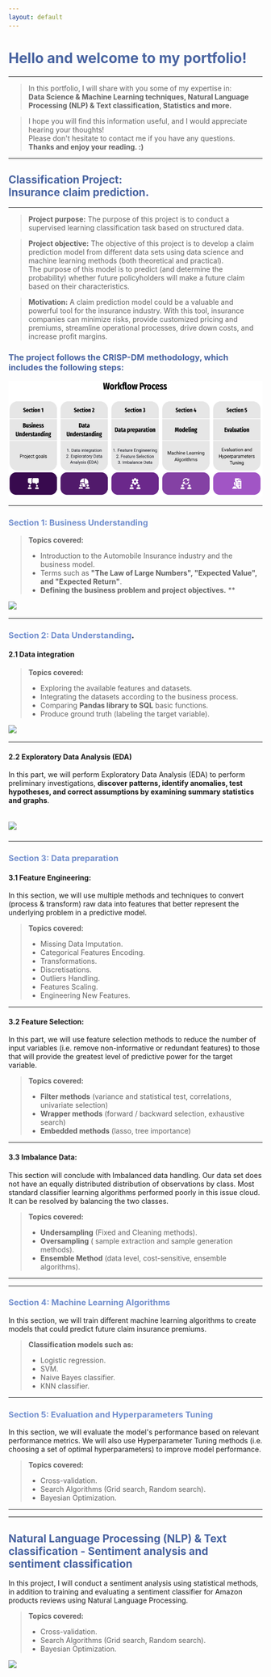 ```yaml
---
layout: default
---
```



# <span style="color:#4863A0">Hello and welcome to my portfolio!</span>
------------------------------------------------------------

>In this portfolio, I will share with you some of my expertise in: <br>
>**Data Science & Machine Learning techniques, Natural Language Processing (NLP) & Text classification, Statistics and more.** <br>

>I hope you will find this information useful, and I would appreciate hearing your thoughts! <br>
>Please don't hesitate to contact me if you have any questions. <br>
>**Thanks and enjoy your reading. :)**

------------------------------------------------------------
## <span style="color:#4863A0">Classification Project:<br> Insurance claim prediction.</span>
------------------------------------------------------------
> **Project purpose:** The purpose of this project is to conduct a supervised learning classification task based on structured data.  <br>

> **Project objective:** The objective of this project is to develop a claim prediction model from different data sets using data science and machine learning  methods (both theoretical and practical).<br> The purpose of this model is to predict (and determine the probability) whether future policyholders will make a future claim based on their characteristics.

> **Motivation:** A claim prediction model could be a valuable and powerful tool for the insurance industry. With this tool, insurance companies can minimize risks, provide customized pricing and premiums, streamline operational processes, drive down costs, and increase profit margins.

### <span style="color:#4863A0">The project follows the CRISP-DM methodology, which includes the following steps:</span>

![](/assets/img/wf1.png)
                                                      
------------------------------------------------------------

### <span style="color:#728FCE">Section 1: Business Understanding</span>
>**Topics covered:**
>- Introduction to the Automobile Insurance industry and the business model.
>- Terms such as **"The Law of Large Numbers", "Expected Value", and "Expected Return"**.
>- **Defining the business problem and project objectives.**
**

[![](https://img.shields.io/badge/GitHub-Business%20Understanding%20explanation-blue?logo=Github)](https://github.com/Roni-N/Insurance-claim-prediction/blob/gh-pages/Section%201%20Business%20Understanding/(ICP)%200.%20Business%20Understanding..ipynb)

------------------------------------------------------------
### <span style="color:#728FCE">Section 2: Data Understanding</span>.
#### 2.1 Data integration 
>**Topics covered:**
>- Exploring the available features and datasets.
>- Integrating the datasets according to the business process.
>- Comparing **Pandas library to SQL** basic functions.
>- Produce ground truth (labeling the target variable). 

[![](https://img.shields.io/badge/GitHub-2.1%20Data%20integration%20code-blue?logo=Github)](https://github.com/Roni-N/Insurance-claim-prediction/blob/gh-pages/Section%202%20Data%20Understanding/2.1%20Data%20integration/(ICP)%201.%20Data%20Grouping%20and%20Aggregation..ipynb)

************************************************************

#### 2.2 Exploratory Data Analysis (EDA)
In this part, we will perform Exploratory Data Analysis (EDA) to perform preliminary investigations, **discover patterns, identify anomalies, test hypotheses, and correct assumptions by examining summary statistics and graphs**.

[![](https://img.shields.io/badge/GitHub-2.1%20Data%20integration%20code-blue?logo=Github)]()
------------------------------------------------------------

------------------------------------------------------------
### <span style="color:#728FCE">Section 3: Data preparation </span>

#### 3.1 Feature Engineering:
In this section, we will use multiple methods and techniques to convert (process & transform) raw data into features that better represent the underlying problem in a predictive model.<br>
>**Topics covered:**
>- Missing Data Imputation.
>- Categorical Features Encoding.
>- Transformations.
>- Discretisations.
>- Outliers Handling.
>- Features Scaling.
>- Engineering New Features.

************************************************************
#### 3.2 Feature Selection: 
In this part, we will use feature selection methods to reduce the number of input variables (i.e. remove non-informative or redundant features) to those that will provide the greatest level of predictive power for the target variable.<br>
>**Topics covered:**
>- **Filter methods** (variance and statistical test, correlations, univariate selection)
>- **Wrapper methods** (forward / backward selection, exhaustive search)
>- **Embedded methods** (lasso, tree importance)

************************************************************
#### 3.3 Imbalance Data: 
This section will conclude with Imbalanced data handling. Our data set does not have an equally distributed distribution of observations by class. Most standard classifier learning algorithms performed poorly in this issue cloud. It can be resolved by balancing the two classes.<br>
>**Topics covered:**
>- **Undersampling** (Fixed and Cleaning methods).
>- **Oversampling** ( sample extraction and sample generation methods).
>- **Ensemble Method** (data level, cost-sensitive, ensemble algorithms).

************************************************************

------------------------------------------------------------
### <span style="color:#728FCE">Section 4: Machine Learning Algorithms </span>

In this section, we will train different machine learning algorithms to create models that could predict future claim insurance premiums.<br>
>**Classification models such as:**
>- Logistic regression.
>- SVM.
>- Naive Bayes classifier. 
>- KNN classifier. 

------------------------------------------------------------
### <span style="color:#728FCE">Section 5: Evaluation and Hyperparameters Tuning  </span>

In this section, we will evaluate the model's performance based on relevant performance metrics.
We will also use Hyperparameter Tuning methods (i.e. choosing a set of optimal hyperparameters) to improve model performance.<br>
>**Topics covered:**
>- Cross-validation.
>- Search Algorithms (Grid search, Random search).
>- Bayesian Optimization.

------------------------------------------------------------



------------------------------------------------------------
## <span style="color:#4863A0">Natural Language Processing (NLP) & Text classification - Sentiment analysis and sentiment classification</span>

In this project, I will conduct a sentiment analysis using statistical methods, in addition to training and evaluating a sentiment classifier for Amazon products reviews using Natural Language Processing. <br>
>**Topics covered:**
>- Cross-validation.
>- Search Algorithms (Grid search, Random search).
>- Bayesian Optimization.

[![](https://img.shields.io/badge/GitHub-Full%20project%20Link-blue?logo=Github)](https://roni-n.github.io/Natural-Language-Processing-NLP-Text-classification/)

